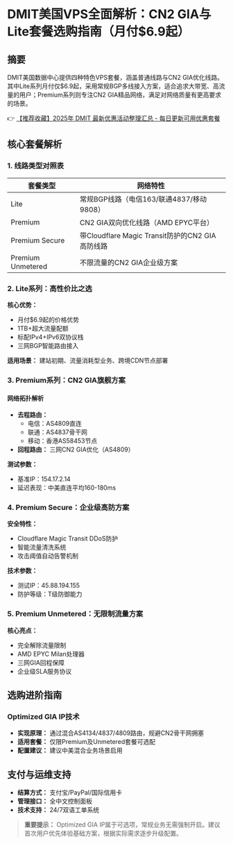 # DMIT美国VPS全面解析：CN2 GIA与Lite套餐选购指南（月付$6.9起）

## 摘要
DMIT美国数据中心提供四种特色VPS套餐，涵盖普通线路与CN2 GIA优化线路。其中Lite系列月付仅$6.9起，采用常规BGP多线接入方案，适合追求大带宽、高流量的用户；Premium系列则专注CN2 GIA精品网络，满足对网络质量有更高要求的场景。

👉 [【推荐收藏】2025年 DMIT 最新优惠活动整理汇总 - 每日更新可用优惠套餐](https://bit.ly/dmit_coupon)

## 核心套餐解析

### 1. 线路类型对照表
| 套餐类型            | 网络特性                                                                 |
|---------------------|--------------------------------------------------------------------------|
| Lite                | 常规BGP线路（电信163/联通4837/移动9808）                                |
| Premium             | CN2 GIA双向优化线路（AMD EPYC平台）                                     |
| Premium Secure      | 带Cloudflare Magic Transit防护的CN2 GIA高防线路                        |
| Premium Unmetered   | 不限流量的CN2 GIA企业级方案                                            |

### 2. Lite系列：高性价比之选
**核心优势：**
- 月付$6.9起的价格优势
- 1TB+超大流量配额
- 标配IPv4+IPv6双协议栈
- 三网BGP智能路由接入

**适用场景：** 建站初期、流量消耗型业务、跨境CDN节点部署

### 3. Premium系列：CN2 GIA旗舰方案
#### 网络拓扑解析
- **去程路由：** 
  - 电信：AS4809直连
  - 联通：AS4837骨干网
  - 移动：香港AS58453节点
- **回程路由：** 三网CN2 GIA优化（AS4809）

**测试参数：**
- 基准IP：154.17.2.14
- 延迟表现：中美直连平均160-180ms

### 4. Premium Secure：企业级高防方案
**安全特性：**
- Cloudflare Magic Transit DDoS防护
- 智能流量清洗系统
- 攻击阈值自动告警机制

**技术参数：**
- 测试IP：45.88.194.155
- 防护等级：T级防御能力

### 5. Premium Unmetered：无限制流量方案
**核心亮点：**
- 完全解除流量限制
- AMD EPYC Milan处理器
- 三网GIA回程保障
- 企业级SLA服务协议

## 选购进阶指南
### Optimized GIA IP技术
- **实现原理：** 通过混合AS4134/4837/4809路由，规避CN2骨干网拥塞
- **适用套餐：** 仅限Premium及Unmetered套餐可选配
- **配置建议：** 建议中美混合业务场景启用

## 支付与运维支持
- **结算方式：** 支付宝/PayPal/国际信用卡
- **管理接口：** 全中文控制面板
- **技术支持：** 24/7双语工单系统

> **重要提示：** Optimized GIA IP属于可选项，常规业务无需强制开启。建议首次用户优先体验基础方案，根据实际需求逐步升级配置。